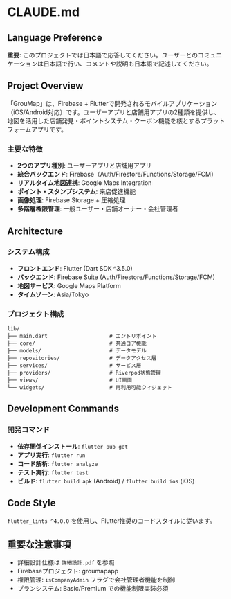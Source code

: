 # CLAUDE.md

## Language Preference

**重要**: このプロジェクトでは日本語で応答してください。ユーザーとのコミュニケーションは日本語で行い、コメントや説明も日本語で記述してください。

## Project Overview

「GrouMap」は、Firebase + Flutterで開発されるモバイルアプリケーション（iOS/Android対応）です。ユーザーアプリと店舗用アプリの2種類を提供し、地図を活用した店舗発見・ポイントシステム・クーポン機能を核とするプラットフォームアプリです。

### 主要な特徴
- **2つのアプリ種別**: ユーザーアプリと店舗用アプリ
- **統合バックエンド**: Firebase（Auth/Firestore/Functions/Storage/FCM）
- **リアルタイム地図連携**: Google Maps Integration
- **ポイント・スタンプシステム**: 来店促進機能
- **画像処理**: Firebase Storage + 圧縮処理
- **多階層権限管理**: 一般ユーザー・店舗オーナー・会社管理者

## Architecture

### システム構成
- **フロントエンド**: Flutter (Dart SDK ^3.5.0)
- **バックエンド**: Firebase Suite (Auth/Firestore/Functions/Storage/FCM)
- **地図サービス**: Google Maps Platform
- **タイムゾーン**: Asia/Tokyo

### プロジェクト構成
```
lib/
├── main.dart                    # エントリポイント
├── core/                        # 共通コア機能
├── models/                      # データモデル
├── repositories/                # データアクセス層
├── services/                    # サービス層
├── providers/                   # Riverpod状態管理
├── views/                       # UI画面
└── widgets/                     # 再利用可能ウィジェット
```

## Development Commands

### 開発コマンド
- **依存関係インストール**: `flutter pub get`
- **アプリ実行**: `flutter run`
- **コード解析**: `flutter analyze`
- **テスト実行**: `flutter test`
- **ビルド**: `flutter build apk` (Android) / `flutter build ios` (iOS)

## Code Style

`flutter_lints ^4.0.0` を使用し、Flutter推奨のコードスタイルに従います。

## 重要な注意事項

- 詳細設計仕様は `詳細設計.pdf` を参照
- Firebaseプロジェクト: groumapapp
- 権限管理: `isCompanyAdmin` フラグで会社管理者機能を制御
- プランシステム: Basic/Premium での機能制限実装必須

